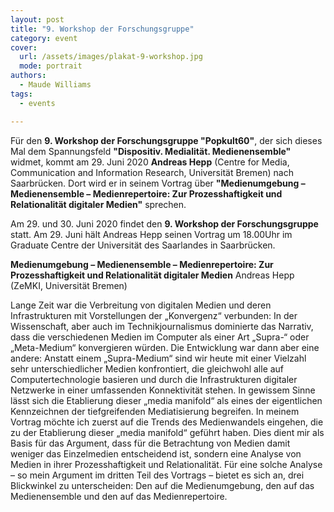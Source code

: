 ```yaml
---
layout: post
title: "9. Workshop der Forschungsgruppe"
category: event
cover:
  url: /assets/images/plakat-9-workshop.jpg
  mode: portrait
authors:
  - Maude Williams
tags:
  - events

---
```


Für den **9. Workshop der Forschungsgruppe "Popkult60"**, der sich dieses Mal dem Spannungsfeld **"Dispositiv. Medialität. Medienensemble"** widmet, kommt am 29. Juni 2020  **Andreas Hepp** (Centre for Media, Communication and Information Research, Universität Bremen) nach Saarbrücken. Dort wird er in seinem Vortrag über **"Medienumgebung – Medienensemble – Medienrepertoire: Zur Prozesshaftigkeit und Relationalität digitaler Medien"** sprechen.

<!-- more -->

Am 29. und 30. Juni 2020 findet den **9. Workshop der Forschungsgruppe** statt. Am 29. Juni hält Andreas Hepp seinen Vortrag um 18.00Uhr im Graduate Centre der Universität des Saarlandes in Saarbrücken.

**Medienumgebung – Medienensemble – Medienrepertoire: Zur Prozesshaftigkeit und Relationalität digitaler Medien**
Andreas Hepp (ZeMKI, Universität Bremen)

Lange Zeit war die Verbreitung von digitalen Medien und deren Infrastrukturen mit Vorstellungen der „Konvergenz“ verbunden: In der Wissenschaft, aber auch im Technikjournalismus dominierte das Narrativ, dass die verschiedenen Medien im Computer als einer Art „Supra-“ oder „Meta-Medium“ konvergieren würden. Die Entwicklung war dann aber eine andere: Anstatt einem „Supra-Medium“ sind wir heute mit einer Vielzahl sehr unterschiedlicher Medien konfrontiert, die gleichwohl alle auf Computertechnologie basieren und durch die Infrastrukturen digitaler Netzwerke in einer umfassenden Konnektivität stehen. In gewissem Sinne lässt sich die Etablierung dieser „media manifold“ als eines der eigentlichen Kennzeichnen der tiefgreifenden Mediatisierung begreifen. In meinem Vortrag möchte ich zuerst auf die Trends des Medienwandels eingehen, die zu der Etablierung dieser „media manifold“ geführt haben. Dies dient mir als Basis für das Argument, dass für die Betrachtung von Medien damit weniger das Einzelmedien entscheidend ist, sondern eine Analyse von Medien in ihrer Prozesshaftigkeit und Relationalität. Für eine solche Analyse – so mein Argument im dritten Teil des Vortrags – bietet es sich an, drei Blickwinkel zu unterscheiden: Den auf die Medienumgebung, den auf das Medienensemble und den auf das Medienrepertoire.

